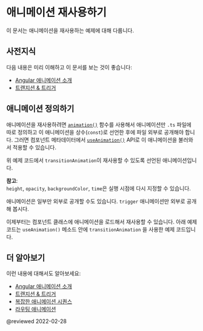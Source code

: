 <!--
# Reusable animations
-->
# 애니메이션 재사용하기

<!--
This topic provides some examples of how to create reusable animations.
-->
이 문서는 애니메이션을 재사용하는 예제에 대해 다룹니다.

<!--
## Prerequisites
-->
## 사전지식

<!--
Before continuing with this topic, you should be familiar with the following:

*   [Introduction to Angular animations](guide/animations)
*   [Transition and triggers](guide/transition-and-triggers)
-->
다음 내용은 미리 이해하고 이 문서를 보는 것이 좋습니다:

*   [Angular 애니메이션 소개](guide/animations)
*   [트랜지션 & 트리거](guide/transition-and-triggers)


<!--
## Creating reusable animations
-->
## 애니메이션 정의하기

<!--
To create a reusable animation, use the [`animation()`](api/animations/animation) function to define an animation in a separate `.ts` file and declare this animation definition as a `const` export variable.
You can then import and reuse this animation in any of your application components using the [`useAnimation()`](api/animations/useAnimation) function.

<code-example header="src/app/animations.ts" path="animations/src/app/animations.1.ts" region="animation-const"></code-example>

In the preceding code snippet, `transitionAnimation` is made reusable by declaring it as an export variable.

<div class="alert is-helpful">

**NOTE**: <br />
The `height`, `opacity`, `backgroundColor`, and `time` inputs are replaced during runtime.

</div>

You can also export a part of an animation.
For example, the following snippet exports the animation `trigger`.

<code-example header="src/app/animations.1.ts" path="animations/src/app/animations.1.ts" region="trigger-const"></code-example>

From this point, you can import reusable animation variables in your component class.
For example, the following code snippet imports the `transitionAnimation` variable and uses it via the `useAnimation()` function.

<code-example header="src/app/open-close.component.ts" path="animations/src/app/open-close.component.3.ts" region="reusable"></code-example>
-->
애니메이션을 재사용하려면 [`animation()`](api/animations/animation) 함수를 사용해서 애니메이션만 `.ts` 파일에 따로 정의하고 이 애니메이션을 상수\(`const`\)로 선언한 후에 파일 외부로 공개해야 합니다.
그러면 컴포넌트 메타데이터에서 [`useAnimation()`](api/animations/useAnimation) API로 이 애니메이션을 불러와서 적용할 수 있습니다.

<code-example header="src/app/animations.ts" path="animations/src/app/animations.1.ts" region="animation-const"></code-example>

위 예제 코드에서 `transitionAnimation`이 재사용할 수 있도록 선언된 애니메이션입니다.

<div class="alert is-helpful">

**참고**: <br />
`height`, `opacity`, `backgroundColor`, `time`은 실행 시점에 다시 지정할 수 있습니다.

</div>

애니메이션은 일부만 외부로 공개할 수도 있습니다.
`trigger` 애니메이션만 외부로 공개해 봅시다.

<code-example header="src/app/animations.1.ts" path="animations/src/app/animations.1.ts" region="trigger-const"></code-example>

이제부터는 컴포넌트 클래스에 애니메이션을 로드해서 재사용할 수 있습니다.
아래 예제 코드는 `useAnimation()` 메소드 안에 `transitionAnimation` 을 사용한 예제 코드입니다.

<code-example header="src/app/open-close.component.ts" path="animations/src/app/open-close.component.3.ts" region="reusable"></code-example>


<!--
## More on Angular animations
-->
## 더 알아보기

<!--
You might also be interested in the following:

*   [Introduction to Angular animations](guide/animations)
*   [Transition and triggers](guide/transition-and-triggers)
*   [Complex animation Sequences](guide/complex-animation-sequences)
*   [Route transition animations](guide/route-animations)
-->
이런 내용에 대해서도 알아보세요:

*   [Angular 애니메이션 소개](guide/animations)
*   [트랜지션 & 트리거](guide/transition-and-triggers)
*   [복잡한 애니메이션 시퀀스](guide/complex-animation-sequences)
*   [라우팅 애니메이션](guide/route-animations)


<!-- links -->

<!-- external links -->

<!-- end links -->

@reviewed 2022-02-28
